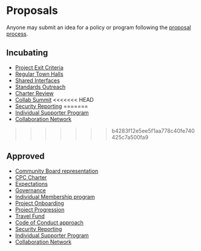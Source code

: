 # Proposals

Anyone may submit an idea for a policy or program following the [proposal process](../PROPOSAL_PROCESS.md).

## Incubating 

* [Project Exit Criteria](./incubating/PROJECT_EXIT_CRITERIA)
* [Regular Town Halls](./incubating/REGULAR_TOWN_HALLS)
* [Shared Interfaces](./incubating/SHARED_INTERFACES)
* [Standards Outreach](./incubating/STANDARDS_OUTREACH)
* [Charter Review](./incubating/CHARTER_REVIEW)
* [Collab Summit](./incubating/COLLAB_SUMMIT)
<<<<<<< HEAD
* [Security Reporting](./incubating/SECURITY_REPORTING)
=======
* [Individual Supporter Program](./incubating/SUPPORTER_PROGRAM)
* [Collaboration Network](./incubating/COLLABORATION_NETWORK)
>>>>>>> b4283f12e5ee5f1aa778c40fe740425c7a500fa9

## Approved

* [Community Board representation](./approved/COMMUNITY_BOARD_REPRESENTATION)
* [CPC Charter](./approved/CPC_CHARTER)
* [Expectations](./approved/EXPECTATIONS)
* [Governance](./approved/GOVERNANCE)
* [Individual Membership program](./approved/INDIVIDUAL_MEMBERSHIP)
* [Project Onboarding](./approved/PROJECT_ONBOARDING)
* [Project Progression](./approved/PROJECT_PROGRESSION)
* [Travel Fund](./approved/TRAVEL_FUND)
* [Code of Conduct approach](./approved/CODE_OF_CONDUCT)
* [Security Reporting](../PROJECT_SECURITY_REPORTING.md)
* [Individual Supporter Program](./approved/SUPPORTER_PROGRAM)
* [Collaboration Network](./approved/COLLABORATION_NETWORK)
